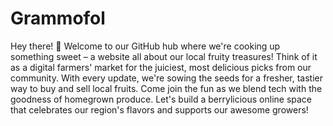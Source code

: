 # Grammofol
Hey there! 🍎 Welcome to our GitHub hub where we're cooking up something sweet – a website all about our local fruity treasures! Think of it as a digital farmers' market for the juiciest, most delicious picks from our community. With every update, we're sowing the seeds for a fresher, tastier way to buy and sell local fruits. Come join the fun as we blend tech with the goodness of homegrown produce. Let's build a berrylicious online space that celebrates our region's flavors and supports our awesome growers!

